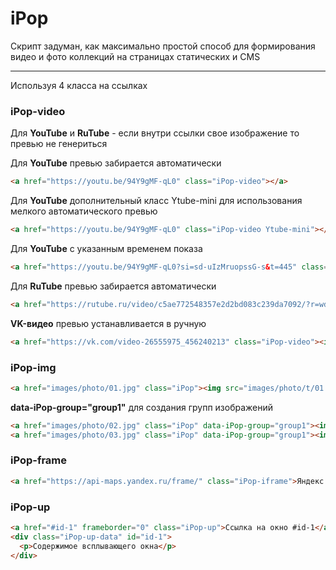# iPop 
Скрипт задуман, как максимально простой способ для формирования видео и фото коллекций на страницах статических и CMS

***

Используя 4 класса на ссылках

### iPop-video

Для **YouTube** и **RuTube** - если внутри ссылки свое изображение то превью не генериться

Для **YouTube** превью забирается автоматически
```HTML
<a href="https://youtu.be/94Y9gMF-qL0" class="iPop-video"></a>
```

Для **YouTube** дополнительный класс Ytube-mini для использования мелкого автоматического превью
```HTML
<a href="https://youtu.be/94Y9gMF-qL0" class="iPop-video Ytube-mini"></a>
```

Для **YouTube** с указанным временем показа
```HTML
<a href="https://youtu.be/94Y9gMF-qL0?si=sd-uIzMruopssG-s&t=445" class="iPop-video"></a>
```
Для **RuTube** превью забирается автоматически
 ```HTML
<a href="https://rutube.ru/video/c5ae772548357e2d2bd083c239da7092/?r=wd" class="iPop-video"></a>
```
**VK-видео** превью устанавливается в ручную
```HTML
<a href="https://vk.com/video-26555975_456240213" class="iPop-video"><img src="images/vk.jpg" alt="" title=""></a>
```

### iPop-img

```HTML
<a href="images/photo/01.jpg" class="iPop"><img src="images/photo/t/01.jpg" alt="" title="Я не в группе"></a>
```
**data-iPop-group="group1"** для создания групп изображений

```HTML                    
<a href="images/photo/02.jpg" class="iPop" data-iPop-group="group1"><img src="images/photo/t/02.jpg" alt="" title=""></a>
<a href="images/photo/03.jpg" class="iPop" data-iPop-group="group1"><img src="images/photo/t/03.jpg" alt="" title=""></a>
```

### iPop-frame

```HTML 
<a href="https://api-maps.yandex.ru/frame/" class="iPop-iframe">Яндекс карты</a>
```

### iPop-up

```HTML 
<a href="#id-1" frameborder="0" class="iPop-up">Ссылка на окно #id-1</a>                    
<div class="iPop-up-data" id="id-1">
  <p>Содержимое всплывающего окна</p> 
</div>
```
